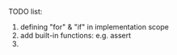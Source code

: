 TODO list:

1. defining "for" & "if" in implementation scope
2. add built-in functions: e.g. assert 
3. 